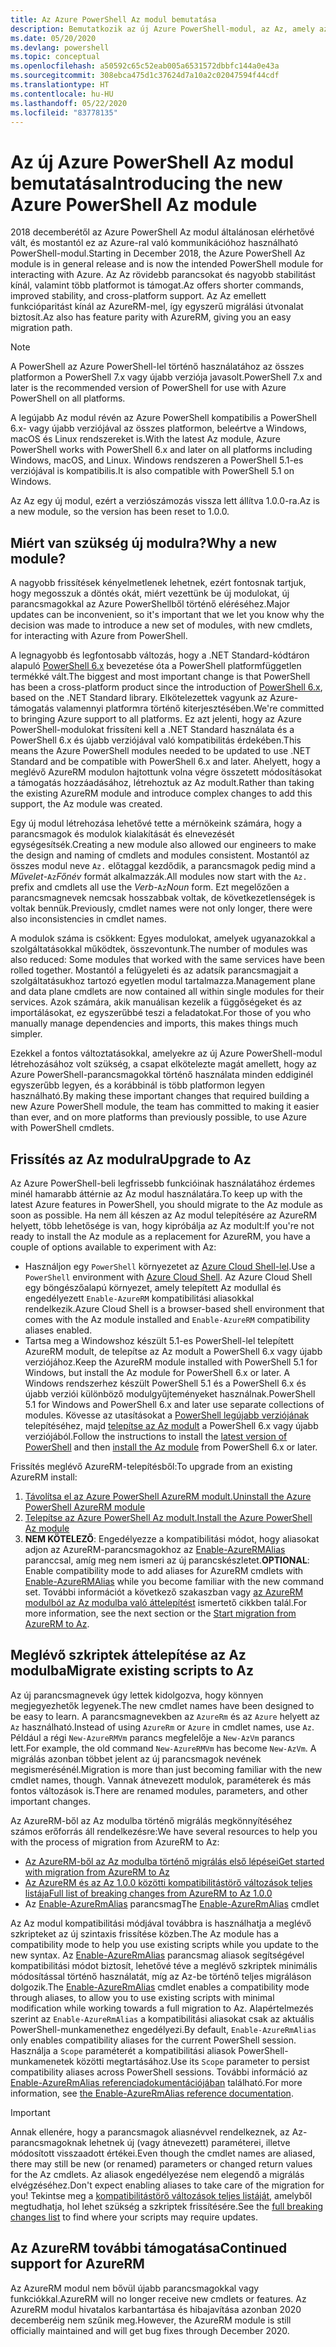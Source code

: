 ```yaml
---
title: Az Azure PowerShell Az modul bemutatása
description: Bemutatkozik az új Azure PowerShell-modul, az Az, amely az AzureRM modult váltja le.
ms.date: 05/20/2020
ms.devlang: powershell
ms.topic: conceptual
ms.openlocfilehash: a50592c65c52eab005a6531572dbbfc144a0e43a
ms.sourcegitcommit: 308ebca475d1c37624d7a10a2c02047594f44cdf
ms.translationtype: HT
ms.contentlocale: hu-HU
ms.lasthandoff: 05/22/2020
ms.locfileid: "83778135"
---
```

# <a name="introducing-the-new-azure-powershell-az-module"></a><span data-ttu-id="9b9b0-103">Az új Azure PowerShell Az modul bemutatása</span><span class="sxs-lookup"><span data-stu-id="9b9b0-103">Introducing the new Azure PowerShell Az module</span></span>

<span data-ttu-id="9b9b0-104">2018 decemberétől az Azure PowerShell Az modul általánosan elérhetővé vált, és mostantól ez az Azure-ral való kommunikációhoz használható PowerShell-modul.</span><span class="sxs-lookup"><span data-stu-id="9b9b0-104">Starting in December 2018, the Azure PowerShell Az module is in general release and is now the intended PowerShell module for interacting with Azure.</span></span> <span data-ttu-id="9b9b0-105">Az Az rövidebb parancsokat és nagyobb stabilitást kínál, valamint több platformot is támogat.</span><span class="sxs-lookup"><span data-stu-id="9b9b0-105">Az offers shorter commands, improved stability, and cross-platform support.</span></span> <span data-ttu-id="9b9b0-106">Az Az emellett funkcióparitást kínál az AzureRM-mel, így egyszerű migrálási útvonalat biztosít.</span><span class="sxs-lookup"><span data-stu-id="9b9b0-106">Az also has feature parity with AzureRM, giving you an easy migration path.</span></span>

> [!NOTE]
> <span data-ttu-id="9b9b0-107">A PowerShell az Azure PowerShell-lel történő használatához az összes platformon a PowerShell 7.x vagy újabb verziója javasolt.</span><span class="sxs-lookup"><span data-stu-id="9b9b0-107">PowerShell 7.x and later is the recommended version of PowerShell for use with Azure PowerShell on all platforms.</span></span>

<span data-ttu-id="9b9b0-108">A legújabb Az modul révén az Azure PowerShell kompatibilis a PowerShell 6.x- vagy újabb verziójával az összes platformon, beleértve a Windows, macOS és Linux rendszereket is.</span><span class="sxs-lookup"><span data-stu-id="9b9b0-108">With the latest Az module, Azure PowerShell works with PowerShell 6.x and later on all platforms including Windows, macOS, and Linux.</span></span> <span data-ttu-id="9b9b0-109">Windows rendszeren a PowerShell 5.1-es verziójával is kompatibilis.</span><span class="sxs-lookup"><span data-stu-id="9b9b0-109">It is also compatible with PowerShell 5.1 on Windows.</span></span>

<span data-ttu-id="9b9b0-110">Az Az egy új modul, ezért a verziószámozás vissza lett állítva 1.0.0-ra.</span><span class="sxs-lookup"><span data-stu-id="9b9b0-110">Az is a new module, so the version has been reset to 1.0.0.</span></span>

## <a name="why-a-new-module"></a><span data-ttu-id="9b9b0-111">Miért van szükség új modulra?</span><span class="sxs-lookup"><span data-stu-id="9b9b0-111">Why a new module?</span></span>

<span data-ttu-id="9b9b0-112">A nagyobb frissítések kényelmetlenek lehetnek, ezért fontosnak tartjuk, hogy megosszuk a döntés okát, miért vezettünk be új modulokat, új parancsmagokkal az Azure PowerShellből történő eléréséhez.</span><span class="sxs-lookup"><span data-stu-id="9b9b0-112">Major updates can be inconvenient, so it's important that we let you know why the decision was made to introduce a new set of modules, with new cmdlets, for interacting with Azure from PowerShell.</span></span>

<span data-ttu-id="9b9b0-113">A legnagyobb és legfontosabb változás, hogy a .NET Standard-kódtáron alapuló [PowerShell 6.x](/powershell/scripting/overview) bevezetése óta a PowerShell platformfüggetlen termékké vált.</span><span class="sxs-lookup"><span data-stu-id="9b9b0-113">The biggest and most important change is that PowerShell has been a cross-platform product since the introduction of [PowerShell 6.x](/powershell/scripting/overview), based on the .NET Standard library.</span></span> <span data-ttu-id="9b9b0-114">Elkötelezettek vagyunk az Azure-támogatás valamennyi platformra történő kiterjesztésében.</span><span class="sxs-lookup"><span data-stu-id="9b9b0-114">We're committed to bringing Azure support to all platforms.</span></span> <span data-ttu-id="9b9b0-115">Ez azt jelenti, hogy az Azure PowerShell-modulokat frissíteni kell a .NET Standard használata és a PowerShell 6.x és újabb verziójával való kompatibilitás érdekében.</span><span class="sxs-lookup"><span data-stu-id="9b9b0-115">This means the Azure PowerShell modules needed to be updated to use .NET Standard and be compatible with PowerShell 6.x and later.</span></span>
<span data-ttu-id="9b9b0-116">Ahelyett, hogy a meglévő AzureRM modulon hajtottunk volna végre összetett módosításokat a támogatás hozzáadásához, létrehoztuk az Az modult.</span><span class="sxs-lookup"><span data-stu-id="9b9b0-116">Rather than taking the existing AzureRM module and introduce complex changes to add this support, the Az module was created.</span></span>

<span data-ttu-id="9b9b0-117">Egy új modul létrehozása lehetővé tette a mérnökeink számára, hogy a parancsmagok és modulok kialakítását és elnevezését egységesítsék.</span><span class="sxs-lookup"><span data-stu-id="9b9b0-117">Creating a new module also allowed our engineers to make the design and naming of cmdlets and modules consistent.</span></span> <span data-ttu-id="9b9b0-118">Mostantól az összes modul neve `Az.` előtaggal kezdődik, a parancsmagok pedig mind a _Művelet_-`Az`_Főnév_ formát alkalmazzák.</span><span class="sxs-lookup"><span data-stu-id="9b9b0-118">All modules now start with the `Az.` prefix and cmdlets all use the _Verb_-`Az`_Noun_ form.</span></span> <span data-ttu-id="9b9b0-119">Ezt megelőzően a parancsmagnevek nemcsak hosszabbak voltak, de következetlenségek is voltak bennük.</span><span class="sxs-lookup"><span data-stu-id="9b9b0-119">Previously, cmdlet names were not only longer, there were also inconsistencies in cmdlet names.</span></span>

<span data-ttu-id="9b9b0-120">A modulok száma is csökkent: Egyes modulokat, amelyek ugyanazokkal a szolgáltatásokkal működtek, összevontunk.</span><span class="sxs-lookup"><span data-stu-id="9b9b0-120">The number of modules was also reduced: Some modules that worked with the same services have been rolled together.</span></span> <span data-ttu-id="9b9b0-121">Mostantól a felügyeleti és az adatsík parancsmagjait a szolgáltatásukhoz tartozó egyetlen modul tartalmazza.</span><span class="sxs-lookup"><span data-stu-id="9b9b0-121">Management plane and data plane cmdlets are now contained all within single modules for their services.</span></span> <span data-ttu-id="9b9b0-122">Azok számára, akik manuálisan kezelik a függőségeket és az importálásokat, ez egyszerűbbé teszi a feladatokat.</span><span class="sxs-lookup"><span data-stu-id="9b9b0-122">For those of you who manually manage dependencies and imports, this makes things much simpler.</span></span>

<span data-ttu-id="9b9b0-123">Ezekkel a fontos változtatásokkal, amelyekre az új Azure PowerShell-modul létrehozásához volt szükség, a csapat elkötelezte magát amellett, hogy az Azure PowerShell-parancsmagokkal történő használata minden eddiginél egyszerűbb legyen, és a korábbinál is több platformon legyen használható.</span><span class="sxs-lookup"><span data-stu-id="9b9b0-123">By making these important changes that required building a new Azure PowerShell module, the team has committed to making it easier than ever, and on more platforms than previously possible, to use Azure with PowerShell cmdlets.</span></span>

## <a name="upgrade-to-az"></a><span data-ttu-id="9b9b0-124">Frissítés az Az modulra</span><span class="sxs-lookup"><span data-stu-id="9b9b0-124">Upgrade to Az</span></span>

<span data-ttu-id="9b9b0-125">Az Azure PowerShell-beli legfrissebb funkcióinak használatához érdemes minél hamarabb áttérnie az Az modul használatára.</span><span class="sxs-lookup"><span data-stu-id="9b9b0-125">To keep up with the latest Azure features in PowerShell, you should migrate to the Az module as soon as possible.</span></span> <span data-ttu-id="9b9b0-126">Ha nem áll készen az Az modul telepítésére az AzureRM helyett, több lehetősége is van, hogy kipróbálja az Az modult:</span><span class="sxs-lookup"><span data-stu-id="9b9b0-126">If you're not ready to install the Az module as a replacement for AzureRM, you have a couple of options available to experiment with Az:</span></span>

- <span data-ttu-id="9b9b0-127">Használjon egy `PowerShell` környezetet az [Azure Cloud Shell-lel](https://docs.microsoft.com/azure/cloud-shell/overview).</span><span class="sxs-lookup"><span data-stu-id="9b9b0-127">Use a `PowerShell` environment with [Azure Cloud Shell](https://docs.microsoft.com/azure/cloud-shell/overview).</span></span> <span data-ttu-id="9b9b0-128">Az Azure Cloud Shell egy böngészőalapú környezet, amely telepített Az modullal és engedélyezett `Enable-AzureRM` kompatibilitási aliasokkal rendelkezik.</span><span class="sxs-lookup"><span data-stu-id="9b9b0-128">Azure Cloud Shell is a browser-based shell environment that comes with the Az module installed and `Enable-AzureRM` compatibility aliases enabled.</span></span>
- <span data-ttu-id="9b9b0-129">Tartsa meg a Windowshoz készült 5.1-es PowerShell-lel telepített AzureRM modult, de telepítse az Az modult a PowerShell 6.x vagy újabb verziójához.</span><span class="sxs-lookup"><span data-stu-id="9b9b0-129">Keep the AzureRM module installed with PowerShell 5.1 for Windows, but install the Az module for PowerShell 6.x or later.</span></span> <span data-ttu-id="9b9b0-130">A Windows rendszerhez készült PowerShell 5.1 és a PowerShell 6.x és újabb verziói különböző modulgyűjteményeket használnak.</span><span class="sxs-lookup"><span data-stu-id="9b9b0-130">PowerShell 5.1 for Windows and PowerShell 6.x and later use separate collections of modules.</span></span> <span data-ttu-id="9b9b0-131">Kövesse az utasításokat a [PowerShell legújabb verziójának](/powershell/scripting/install/installing-powershell) telepítéséhez, majd [telepítse az Az modult](install-az-ps.md) a PowerShell 6.x vagy újabb verziójából.</span><span class="sxs-lookup"><span data-stu-id="9b9b0-131">Follow the instructions to install the [latest version of PowerShell](/powershell/scripting/install/installing-powershell) and then [install the Az module](install-az-ps.md) from PowerShell 6.x or later.</span></span>

<span data-ttu-id="9b9b0-132">Frissítés meglévő AzureRM-telepítésből:</span><span class="sxs-lookup"><span data-stu-id="9b9b0-132">To upgrade from an existing AzureRM install:</span></span>

1. [<span data-ttu-id="9b9b0-133">Távolítsa el az Azure PowerShell AzureRM modult.</span><span class="sxs-lookup"><span data-stu-id="9b9b0-133">Uninstall the Azure PowerShell AzureRM module</span></span>](/powershell/azure/uninstall-az-ps#uninstall-the-azurerm-module)
2. [<span data-ttu-id="9b9b0-134">Telepítse az Azure PowerShell Az modult.</span><span class="sxs-lookup"><span data-stu-id="9b9b0-134">Install the Azure PowerShell Az module</span></span>](install-az-ps.md)
3. <span data-ttu-id="9b9b0-135">__NEM KÖTELEZŐ__: Engedélyezze a kompatibilitási módot, hogy aliasokat adjon az AzureRM-parancsmagokhoz az [Enable-AzureRMAlias](/powershell/module/az.accounts/enable-azurermalias) paranccsal, amíg meg nem ismeri az új parancskészletet.</span><span class="sxs-lookup"><span data-stu-id="9b9b0-135">__OPTIONAL__: Enable compatibility mode to add aliases for AzureRM cmdlets with [Enable-AzureRMAlias](/powershell/module/az.accounts/enable-azurermalias) while you become familiar with the new command set.</span></span> <span data-ttu-id="9b9b0-136">További információt a következő szakaszban vagy [az AzureRM modulból az Az modulba való áttelepítést](migrate-from-azurerm-to-az.md) ismertető cikkben talál.</span><span class="sxs-lookup"><span data-stu-id="9b9b0-136">For more information, see the next section or the [Start migration from AzureRM to Az](migrate-from-azurerm-to-az.md).</span></span>

## <a name="migrate-existing-scripts-to-az"></a><span data-ttu-id="9b9b0-137">Meglévő szkriptek áttelepítése az Az modulba</span><span class="sxs-lookup"><span data-stu-id="9b9b0-137">Migrate existing scripts to Az</span></span>

<span data-ttu-id="9b9b0-138">Az új parancsmagnevek úgy lettek kidolgozva, hogy könnyen megjegyezhetők legyenek.</span><span class="sxs-lookup"><span data-stu-id="9b9b0-138">The new cmdlet names have been designed to be easy to learn.</span></span> <span data-ttu-id="9b9b0-139">A parancsmagnevekben az `AzureRm` és az `Azure` helyett az `Az` használható.</span><span class="sxs-lookup"><span data-stu-id="9b9b0-139">Instead of using `AzureRm` or `Azure` in cmdlet names, use `Az`.</span></span> <span data-ttu-id="9b9b0-140">Például a régi `New-AzureRMVm` parancs megfelelője a `New-AzVm` parancs lett.</span><span class="sxs-lookup"><span data-stu-id="9b9b0-140">For example, the old command `New-AzureRMVm` has become `New-AzVm`.</span></span>
<span data-ttu-id="9b9b0-141">A migrálás azonban többet jelent az új parancsmagok nevének megismerésénél.</span><span class="sxs-lookup"><span data-stu-id="9b9b0-141">Migration is more than just becoming familiar with the new cmdlet names, though.</span></span> <span data-ttu-id="9b9b0-142">Vannak átnevezett modulok, paraméterek és más fontos változások is.</span><span class="sxs-lookup"><span data-stu-id="9b9b0-142">There are renamed modules, parameters, and other important changes.</span></span>

<span data-ttu-id="9b9b0-143">Az AzureRM-ből az Az modulba történő migrálás megkönnyítéséhez számos erőforrás áll rendelkezésre:</span><span class="sxs-lookup"><span data-stu-id="9b9b0-143">We have several resources to help you with the process of migration from AzureRM to Az:</span></span>

- [<span data-ttu-id="9b9b0-144">Az AzureRM-ből az Az modulba történő migrálás első lépései</span><span class="sxs-lookup"><span data-stu-id="9b9b0-144">Get started with migration from AzureRM to Az</span></span>](migrate-from-azurerm-to-az.md)
- [<span data-ttu-id="9b9b0-145">Az AzureRM és az Az 1.0.0 közötti kompatibilitástörő változások teljes listája</span><span class="sxs-lookup"><span data-stu-id="9b9b0-145">Full list of breaking changes from AzureRM to Az 1.0.0</span></span>](migrate-az-1.0.0.md)
- <span data-ttu-id="9b9b0-146">Az [Enable-AzureRmAlias](/powershell/module/az.accounts/enable-azurermalias) parancsmag</span><span class="sxs-lookup"><span data-stu-id="9b9b0-146">The [Enable-AzureRmAlias](/powershell/module/az.accounts/enable-azurermalias) cmdlet</span></span>

<span data-ttu-id="9b9b0-147">Az Az modul kompatibilitási módjával továbbra is használhatja a meglévő szkripteket az új szintaxis frissítése közben.</span><span class="sxs-lookup"><span data-stu-id="9b9b0-147">The Az module has a compatibility mode to help you use existing scripts while you update to the new syntax.</span></span> <span data-ttu-id="9b9b0-148">Az [Enable-AzureRmAlias](/powershell/module/az.accounts/enable-azurermalias) parancsmag aliasok segítségével kompatibilitási módot biztosít, lehetővé téve a meglévő szkriptek minimális módosítással történő használatát, míg az Az-be történő teljes migráláson dolgozik.</span><span class="sxs-lookup"><span data-stu-id="9b9b0-148">The [Enable-AzureRmAlias](/powershell/module/az.accounts/enable-azurermalias) cmdlet enables a compatibility mode through aliases, to allow you to use existing scripts with minimal modification while working towards a full migration to Az.</span></span> <span data-ttu-id="9b9b0-149">Alapértelmezés szerint az `Enable-AzureRmAlias` a kompatibilitási aliasokat csak az aktuális PowerShell-munkamenethez engedélyezi.</span><span class="sxs-lookup"><span data-stu-id="9b9b0-149">By default, `Enable-AzureRmAlias` only enables compatibility aliases for the current PowerShell session.</span></span> <span data-ttu-id="9b9b0-150">Használja a `Scope` paraméterét a kompatibilitási aliasok PowerShell-munkamenetek közötti megtartásához.</span><span class="sxs-lookup"><span data-stu-id="9b9b0-150">Use its `Scope` parameter to persist compatibility aliases across PowerShell sessions.</span></span> <span data-ttu-id="9b9b0-151">További információ az [Enable-AzureRmAlias referenciadokumentációjában](/powershell/module/az.accounts/enable-azurermalias) található.</span><span class="sxs-lookup"><span data-stu-id="9b9b0-151">For more information, see [the Enable-AzureRmAlias reference documentation](/powershell/module/az.accounts/enable-azurermalias).</span></span>

> [!IMPORTANT]
> <span data-ttu-id="9b9b0-152">Annak ellenére, hogy a parancsmagok aliasnévvel rendelkeznek, az Az-parancsmagoknak lehetnek új (vagy átnevezett) paraméterei, illetve módosított visszaadott értékei.</span><span class="sxs-lookup"><span data-stu-id="9b9b0-152">Even though the cmdlet names are aliased, there may still be new (or renamed) parameters or changed return values for the Az cmdlets.</span></span> <span data-ttu-id="9b9b0-153">Az aliasok engedélyezése nem elegendő a migrálás elvégzéséhez.</span><span class="sxs-lookup"><span data-stu-id="9b9b0-153">Don't expect enabling aliases to take care of the migration for you!</span></span> <span data-ttu-id="9b9b0-154">Tekintse meg a [kompatibilitástörő változások teljes listáját](migrate-az-1.0.0.md), amelyből megtudhatja, hol lehet szükség a szkriptek frissítésére.</span><span class="sxs-lookup"><span data-stu-id="9b9b0-154">See the [full breaking changes list](migrate-az-1.0.0.md) to find where your scripts may require updates.</span></span>

## <a name="continued-support-for-azurerm"></a><span data-ttu-id="9b9b0-155">Az AzureRM további támogatása</span><span class="sxs-lookup"><span data-stu-id="9b9b0-155">Continued support for AzureRM</span></span>

<span data-ttu-id="9b9b0-156">Az AzureRM modul nem bővül újabb parancsmagokkal vagy funkciókkal.</span><span class="sxs-lookup"><span data-stu-id="9b9b0-156">AzureRM will no longer receive new cmdlets or features.</span></span> <span data-ttu-id="9b9b0-157">Az AzureRM modul hivatalos karbantartása és hibajavítása azonban 2020 decemberéig nem szűnik meg.</span><span class="sxs-lookup"><span data-stu-id="9b9b0-157">However, the AzureRM module is still officially maintained and will get bug fixes through December 2020.</span></span>

